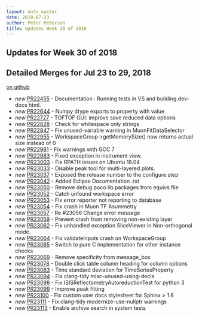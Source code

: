 ```yaml
---
layout: onto_master
date: 2018-07-23
author: Peter Peterson
title: Updates Week 30 of 2018
---
```

Updates for Week 30 of 2018
---------------------------

Detailed Merges for Jul 23 to 29, 2018
--------------------------------------
[on github](https://github.com/mantidproject/mantid/pulls?q=is%3Apr+merged%3A2018-07-24..2018-07-29)

* *new* [PR22455](https://github.com/mantidproject/mantid/pull/22455) - Documentation : Running tests in VS and building dev-docs html.
* *new* [PR22644](https://github.com/mantidproject/mantid/pull/22644) - Numpy dtype exports to property with value
* *new* [PR22727](https://github.com/mantidproject/mantid/pull/22727) - TOFTOF GUI: improve save reduced data options
* *new* [PR22828](https://github.com/mantidproject/mantid/pull/22828) - Check for whitespace only strings
* *new* [PR22847](https://github.com/mantidproject/mantid/pull/22847) - Fix unused-variable warning in MuonFitDataSelector
* *new* [PR22955](https://github.com/mantidproject/mantid/pull/22955) - WorkspaceGroup->getMemorySize() now returns actual size instead of 0
* *new* [PR22981](https://github.com/mantidproject/mantid/pull/22981) - Fix warnings with GCC 7
* *new* [PR22983](https://github.com/mantidproject/mantid/pull/22983) - Fixed exception in instrument view.
* *new* [PR23003](https://github.com/mantidproject/mantid/pull/23003) - Fix RPATH issues on Ubuntu 18.04
* *new* [PR23033](https://github.com/mantidproject/mantid/pull/23033) - Disable peak tool for multi-layered plots.
* *new* [PR23037](https://github.com/mantidproject/mantid/pull/23037) - Exposed the release number to the configure step
* *new* [PR23042](https://github.com/mantidproject/mantid/pull/23042) - Added Eclipse Documentation .rst
* *new* [PR23050](https://github.com/mantidproject/mantid/pull/23050) - Remove debug poco lib packages from equivs file
* *new* [PR23052](https://github.com/mantidproject/mantid/pull/23052) - Catch unfound workspace error
* *new* [PR23053](https://github.com/mantidproject/mantid/pull/23053) - Fix error reporter not reporting to database
* *new* [PR23054](https://github.com/mantidproject/mantid/pull/23054) - Fix crash in Muon TF Asummetry
* *new* [PR23057](https://github.com/mantidproject/mantid/pull/23057) - Re #23056 Change error message
* *new* [PR23059](https://github.com/mantidproject/mantid/pull/23059) - Prevent crash from removing non-existing layer
* *new* [PR23062](https://github.com/mantidproject/mantid/pull/23062) - Fix unhandled exception SliceViewer in Non-orthogonal mode.
* *new* [PR23064](https://github.com/mantidproject/mantid/pull/23064) - Fix validateInputs crash on WorkspaceGroup
* *new* [PR23065](https://github.com/mantidproject/mantid/pull/23065) - Switch to pure C implementation for other instance checks
* *new* [PR23069](https://github.com/mantidproject/mantid/pull/23069) - Remove specificity from message_box
* *new* [PR23078](https://github.com/mantidproject/mantid/pull/23078) - Double click table column heading for column options
* *new* [PR23083](https://github.com/mantidproject/mantid/pull/23083) - Time standard deviation for TimeSeriesProperty
* *new* [PR23094](https://github.com/mantidproject/mantid/pull/23094) - Fix clang-tidy misc-unused-using-decls
* *new* [PR23098](https://github.com/mantidproject/mantid/pull/23098) - Fix ISISReflectometryAutoreductionTest for python 3
* *new* [PR23099](https://github.com/mantidproject/mantid/pull/23099) - Improve peak fitting
* *new* [PR23100](https://github.com/mantidproject/mantid/pull/23100) - Fix custom user docs stylesheet for Sphinx > 1.6
* *new* [PR23111](https://github.com/mantidproject/mantid/pull/23111) - Fix clang-tidy modernize-use-nullptr warnings
* *new* [PR23113](https://github.com/mantidproject/mantid/pull/23113) - Enable archive search in system tests
